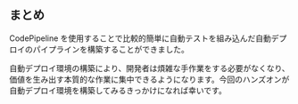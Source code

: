 ## まとめ

CodePipeline を使用することで比較的簡単に自動テストを組み込んだ自動デプロイのパイプラインを構築することができました。

自動デプロイ環境の構築により、開発者は煩雑な手作業をする必要がなくなり、価値を生み出す本質的な作業に集中できるようになります。今回のハンズオンが自動デプロイ環境を構築してみるきっかけになれば幸いです。
